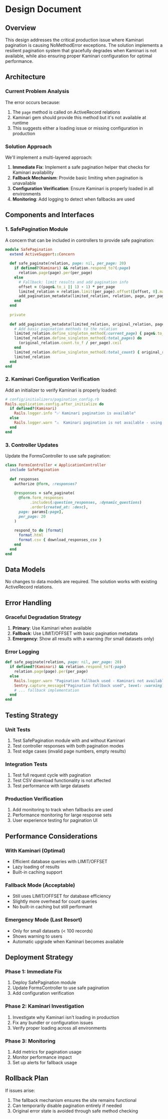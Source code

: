 # Design Document

## Overview

This design addresses the critical production issue where Kaminari pagination is causing NoMethodError exceptions. The solution implements a resilient pagination system that gracefully degrades when Kaminari is not available, while also ensuring proper Kaminari configuration for optimal performance.

## Architecture

### Current Problem Analysis

The error occurs because:
1. The `page` method is called on ActiveRecord relations
2. Kaminari gem should provide this method but it's not available at runtime
3. This suggests either a loading issue or missing configuration in production

### Solution Approach

We'll implement a multi-layered approach:

1. **Immediate Fix**: Implement a safe pagination helper that checks for Kaminari availability
2. **Fallback Mechanism**: Provide basic limiting when pagination is unavailable  
3. **Configuration Verification**: Ensure Kaminari is properly loaded in all environments
4. **Monitoring**: Add logging to detect when fallbacks are used

## Components and Interfaces

### 1. SafePagination Module

A concern that can be included in controllers to provide safe pagination:

```ruby
module SafePagination
  extend ActiveSupport::Concern
  
  def safe_paginate(relation, page: nil, per_page: 20)
    if defined?(Kaminari) && relation.respond_to?(:page)
      relation.page(page).per(per_page)
    else
      # Fallback: limit results and add pagination info
      offset = ((page&.to_i || 1) - 1) * per_page
      limited_relation = relation.limit(per_page).offset([offset, 0].max)
      add_pagination_metadata(limited_relation, relation, page, per_page)
    end
  end
  
  private
  
  def add_pagination_metadata(limited_relation, original_relation, page, per_page)
    # Add basic pagination methods to the relation
    limited_relation.define_singleton_method(:current_page) { page&.to_i || 1 }
    limited_relation.define_singleton_method(:total_pages) do
      (original_relation.count.to_f / per_page).ceil
    end
    limited_relation.define_singleton_method(:total_count) { original_relation.count }
    limited_relation
  end
end
```

### 2. Kaminari Configuration Verification

Add an initializer to verify Kaminari is properly loaded:

```ruby
# config/initializers/pagination_config.rb
Rails.application.config.after_initialize do
  if defined?(Kaminari)
    Rails.logger.info "✅ Kaminari pagination is available"
  else
    Rails.logger.warn "⚠️  Kaminari pagination is not available - using fallback"
  end
end
```

### 3. Controller Updates

Update the FormsController to use safe pagination:

```ruby
class FormsController < ApplicationController
  include SafePagination
  
  def responses
    authorize @form, :responses?
    
    @responses = safe_paginate(
      @form.form_responses
           .includes(:question_responses, :dynamic_questions)
           .order(created_at: :desc),
      page: params[:page],
      per_page: 20
    )
    
    respond_to do |format|
      format.html
      format.csv { download_responses_csv }
    end
  end
end
```

## Data Models

No changes to data models are required. The solution works with existing ActiveRecord relations.

## Error Handling

### Graceful Degradation Strategy

1. **Primary**: Use Kaminari when available
2. **Fallback**: Use LIMIT/OFFSET with basic pagination metadata
3. **Emergency**: Show all results with a warning (for small datasets only)

### Error Logging

```ruby
def safe_paginate(relation, page: nil, per_page: 20)
  if defined?(Kaminari) && relation.respond_to?(:page)
    relation.page(page).per(per_page)
  else
    Rails.logger.warn "Pagination fallback used - Kaminari not available"
    Sentry.capture_message("Pagination fallback used", level: :warning) if defined?(Sentry)
    # ... fallback implementation
  end
end
```

## Testing Strategy

### Unit Tests

1. Test SafePagination module with and without Kaminari
2. Test controller responses with both pagination modes
3. Test edge cases (invalid page numbers, empty results)

### Integration Tests

1. Test full request cycle with pagination
2. Test CSV download functionality is not affected
3. Test performance with large datasets

### Production Verification

1. Add monitoring to track when fallbacks are used
2. Performance monitoring for large response sets
3. User experience testing for pagination UI

## Performance Considerations

### With Kaminari (Optimal)
- Efficient database queries with LIMIT/OFFSET
- Lazy loading of results
- Built-in caching support

### Fallback Mode (Acceptable)
- Still uses LIMIT/OFFSET for database efficiency
- Slightly more overhead for count queries
- No built-in caching but still performant

### Emergency Mode (Last Resort)
- Only for small datasets (< 100 records)
- Shows warning to users
- Automatic upgrade when Kaminari becomes available

## Deployment Strategy

### Phase 1: Immediate Fix
1. Deploy SafePagination module
2. Update FormsController to use safe pagination
3. Add configuration verification

### Phase 2: Kaminari Investigation
1. Investigate why Kaminari isn't loading in production
2. Fix any bundler or configuration issues
3. Verify proper loading across all environments

### Phase 3: Monitoring
1. Add metrics for pagination usage
2. Monitor performance impact
3. Set up alerts for fallback usage

## Rollback Plan

If issues arise:
1. The fallback mechanism ensures the site remains functional
2. Can temporarily disable pagination entirely if needed
3. Original error state is avoided through safe method checking